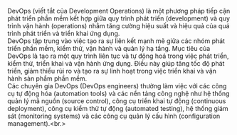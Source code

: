 DevOps (viết tắt của Development Operations) là một phương pháp tiếp cận phát triển phần mềm kết hợp giữa quy trình phát triển (development) và quy trình vận hành (operations) nhằm tăng cường hiệu suất và hiệu quả của quá trình phát triển và triển khai ứng dụng.
<br/>
DevOps tập trung vào việc tạo ra sự liên kết mạnh mẽ giữa các nhóm phát triển phần mềm, kiểm thử, vận hành và quản lý hạ tầng. Mục tiêu của DevOps là tạo ra một quy trình liên tục và tự động hoá trong việc phát triển, kiểm thử, triển khai và vận hành ứng dụng. Điều này giúp tăng tốc độ phát triển, giảm thiểu rủi ro và tạo ra sự linh hoạt trong việc triển khai và vận hành sản phẩm phần mềm.
<br/>
Các chuyên gia DevOps (DevOps engineers) thường làm việc với các công cụ tự động hóa (automation tools) và các nền tảng công nghệ như hệ thống quản lý mã nguồn (source control), công cụ triển khai tự động (continuous deployment), công cụ kiểm thử tự động (automated testing), hệ thống giám sát (monitoring systems) và các công cụ quản lý cấu hình (configuration management).<br.>